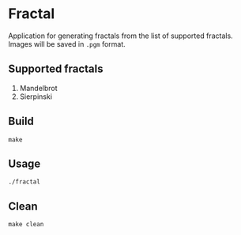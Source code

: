# Fractal

Application for generating fractals from the list of supported fractals. Images will be saved in `.pgm` format.

## Supported fractals

1. Mandelbrot
2. Sierpinski

## Build

`make`

## Usage

`./fractal`

## Clean

`make clean`
